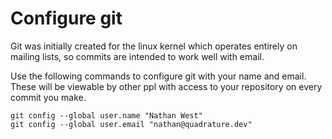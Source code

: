 
# Configure git

Git was initially created for the linux kernel which operates entirely on mailing lists, so
commits are intended to work well with email.

Use the following commands to configure git with your name and email. These will be viewable
by other ppl with access to your repository on every commit you make.

```
git config --global user.name "Nathan West"
git config --global user.email "nathan@quadrature.dev"
```

